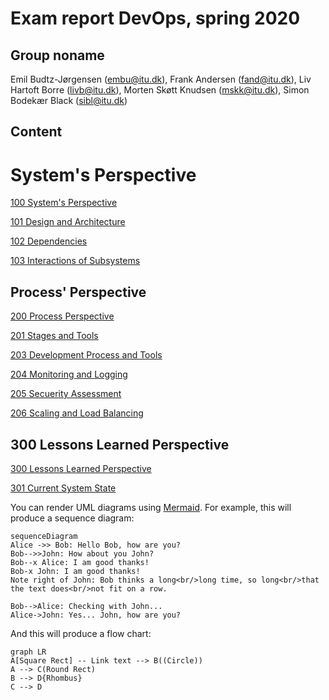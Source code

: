 # Exam report DevOps, spring 2020
## Group noname

Emil Budtz-Jørgensen (embu@itu.dk), 
Frank Andersen (fand@itu.dk), 
Liv Hartoft Borre (livb@itu.dk), 
Morten Skøtt Knudsen (mskk@itu.dk), 
Simon Bodekær Black (sibl@itu.dk) 

## Content
# System's Perspective
[100 System's Perspective](https://github.com/mortenskoett/itu-devops-group-noname/blob/report/report/100_systems_perspective.md)

[101 Design and Architecture](https://github.com/mortenskoett/itu-devops-group-noname/blob/report/report/101_design_and_architecture.md)

[102 Dependencies](https://github.com/mortenskoett/itu-devops-group-noname/blob/report/report/102_dependencies.md)

[103 Interactions of Subsystems](https://github.com/mortenskoett/itu-devops-group-noname/blob/report/report/103_interactions_of_subsystems.md)

## Process' Perspective

[200 Process Perspective](https://github.com/mortenskoett/itu-devops-group-noname/blob/report/report/200_process_perspective.md)

[201 Stages and Tools](https://github.com/mortenskoett/itu-devops-group-noname/blob/report/report/201_ci_dc_chain_tools.md)

[203 Development Process and Tools](https://github.com/mortenskoett/itu-devops-group-noname/blob/report/report/203_dev_process_and_tools.md)

[204 Monitoring and Logging](https://github.com/mortenskoett/itu-devops-group-noname/blob/report/report/204_monitoring_and_logging.md)

[205 Secuerity Assessment](https://github.com/mortenskoett/itu-devops-group-noname/blob/report/report/205_sec_assessment.md)

[206 Scaling and Load Balancing](https://github.com/mortenskoett/itu-devops-group-noname/blob/report/report/206_scaling_and_load_balancing.md)

## 300 Lessons Learned Perspective

[300 Lessons Learned Perspective](https://github.com/mortenskoett/itu-devops-group-noname/blob/report/report/300_lessons_learned_perspective.md)

[301 Current System State](https://github.com/mortenskoett/itu-devops-group-noname/blob/report/report/301_current_system_state.md)


You can render UML diagrams using [Mermaid](https://mermaidjs.github.io/). For example, this will produce a sequence diagram:

```mermaid
sequenceDiagram
Alice ->> Bob: Hello Bob, how are you?
Bob-->>John: How about you John?
Bob--x Alice: I am good thanks!
Bob-x John: I am good thanks!
Note right of John: Bob thinks a long<br/>long time, so long<br/>that the text does<br/>not fit on a row.

Bob-->Alice: Checking with John...
Alice->John: Yes... John, how are you?
```

And this will produce a flow chart:

```mermaid
graph LR
A[Square Rect] -- Link text --> B((Circle))
A --> C(Round Rect)
B --> D{Rhombus}
C --> D
